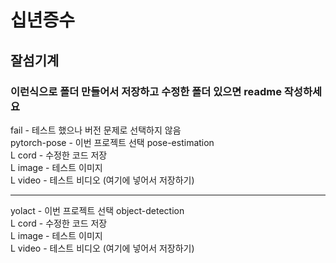 # 십년증수
## 잘섬기계
### 이런식으로 폴더 만들어서 저장하고 수정한 폴더 있으면 readme 작성하세요

fail - 테스트 했으나 버전 문제로 선택하지 않음   
pytorch-pose - 이번 프로젝트 선택 pose-estimation    
L cord - 수정한 코드 저장   
L image - 테스트 이미지   
L video - 테스트 비디오 (여기에 넣어서 저장하기)   

--------------------------------------------------

yolact - 이번 프로젝트 선택 object-detection    
L cord - 수정한 코드 저장    
L image - 테스트 이미지    
L video - 테스트 비디오 (여기에 넣어서 저장하기)   
